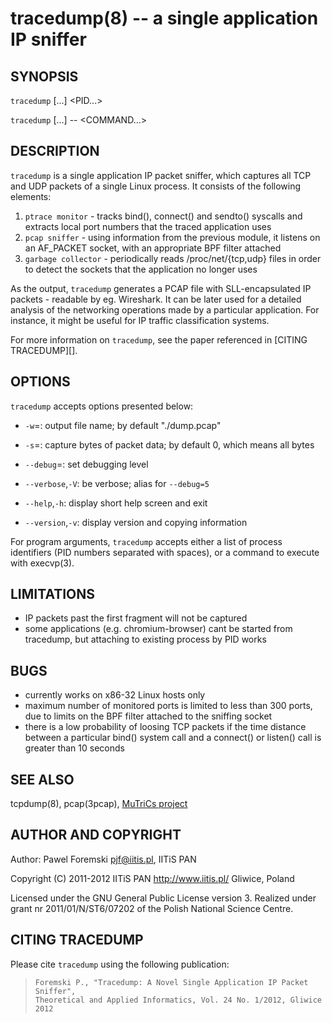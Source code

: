 tracedump(8) -- a single application IP sniffer
===============================================

## SYNOPSIS

`tracedump` [<OPTIONS>...] <PID...>

`tracedump` [<OPTIONS>...] -- <COMMAND...>

## DESCRIPTION

`tracedump` is a single application IP packet sniffer, which captures all TCP and UDP packets of a
single Linux process. It consists of the following elements:

1. `ptrace monitor` - tracks bind(), connect() and sendto() syscalls and extracts local port numbers
   that the traced application uses
1. `pcap sniffer` - using information from the previous module, it listens on an AF\_PACKET socket,
   with an appropriate BPF filter attached
1. `garbage collector` - periodically reads /proc/net/{tcp,udp} files in order to detect the sockets
   that the application no longer uses

As the output, `tracedump` generates a PCAP file with SLL-encapsulated IP packets - readable by eg.
Wireshark. It can be later used for a detailed analysis of the networking operations made by a
particular application. For instance, it might be useful for IP traffic classification systems.

For more information on `tracedump`, see the paper referenced in [CITING TRACEDUMP][].

## OPTIONS

`tracedump` accepts options presented below:

  *  `-w`=<file>:
  output file name; by default "./dump.pcap"

  *  `-s`=<snaplen>:
  capture <snaplen> bytes of packet data; by default 0, which means all bytes

  * `--debug`=<num>:
  set debugging level

  * `--verbose`,`-V`:
  be verbose; alias for `--debug=5`

  * `--help`,`-h`:
  display short help screen and exit

  * `--version`,`-v`:
  display version and copying information

For program arguments, `tracedump` accepts either a list of process identifiers (PID numbers
separated with spaces), or a command to execute with execvp(3).

## LIMITATIONS

 * IP packets past the first fragment will not be captured
 * some applications (e.g. chromium-browser) cant be started from tracedump, but attaching to
   existing process by PID works

## BUGS

 * currently works on x86-32 Linux hosts only
 * maximum number of monitored ports is limited to less than 300 ports, due to limits on the
   BPF filter attached to the sniffing socket
 * there is a low probability of loosing TCP packets if the time distance between a particular
   bind() system call and a connect() or listen() call is greater than 10 seconds

## SEE ALSO

tcpdump(8), pcap(3pcap), [MuTriCs project](http://mutrics.iitis.pl/)

## AUTHOR AND COPYRIGHT

Author: Pawel Foremski <pjf@iitis.pl>, IITiS PAN

Copyright (C) 2011-2012 IITiS PAN <http://www.iitis.pl/> Gliwice, Poland

Licensed under the GNU General Public License version 3. Realized under grant nr 2011/01/N/ST6/07202
of the Polish National Science Centre.

## CITING TRACEDUMP

Please cite `tracedump` using the following publication:

>     Foremski P., "Tracedump: A Novel Single Application IP Packet Sniffer",
>     Theoretical and Applied Informatics, Vol. 24 No. 1/2012, Gliwice 2012


